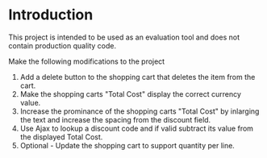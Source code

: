# Introduction 

This project is intended to be used as an evaluation tool and does not contain production quality code.

Make the following modifications to the project 

1.  Add a delete button to the shopping cart that deletes the item from the cart.
2.	Make the shopping carts "Total Cost" display the correct currency value. 
3.	Increase the prominance of the shopping carts "Total Cost" by inlarging the text and increase the spacing from the discount field.
4.	Use Ajax to lookup a discount code and if valid subtract its value from the displayed Total Cost.
5.  Optional - Update the shopping cart to support quantity per line.


